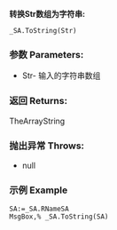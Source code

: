 **转换Str数组为字符串:**

```autohotkey
_SA.ToString(Str)
```

### 参数 Parameters: 

- Str- 输入的字符串数组

### 返回 Returns: 
TheArrayString
### 抛出异常 Throws: 
- null
### 示例 Example
```autohotkey
SA:=_SA.RNameSA
MsgBox,% _SA.ToString(SA)
```